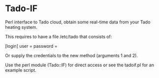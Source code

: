 # Tado-IF
Perl interface to Tado cloud, obtain some real-time data from your Tado heating system.

This requires to have a file /etc/tado that consists of:

[login]
user = <username>
password = <password>

Or supply the credentials to the new method (arguments 1 and 2).

Use the perl module (Tado::IF) for direct access or see the tadoif.pl for an example script.

